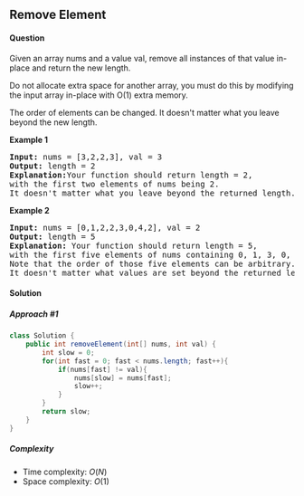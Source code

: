 ## Remove Element
#### Question
Given an array nums and a value val, remove all instances of that value in-place and return the new length.

Do not allocate extra space for another array, you must do this by modifying the input array in-place with O(1) extra memory.

The order of elements can be changed. It doesn't matter what you leave beyond the new length.



**Example 1**
<pre>
<b>Input:</b> nums = [3,2,2,3], val = 3
<b>Output:</b> length = 2
<b>Explanation:</b>Your function should return length = 2, 
with the first two elements of nums being 2.
It doesn't matter what you leave beyond the returned length.
</pre>

**Example 2**
<pre>
<b>Input:</b> nums = [0,1,2,2,3,0,4,2], val = 2
<b>Output:</b> length = 5
<b>Explanation:</b> Your function should return length = 5, 
with the first five elements of nums containing 0, 1, 3, 0, and 4. 
Note that the order of those five elements can be arbitrary. 
It doesn't matter what values are set beyond the returned length.
</pre>

#### Solution
##### Approach #1

```java
class Solution {
    public int removeElement(int[] nums, int val) {
        int slow = 0;
        for(int fast = 0; fast < nums.length; fast++){
            if(nums[fast] != val){
                nums[slow] = nums[fast];
                slow++;
            }
        }
        return slow;
    }
}
```
##### Complexity

* Time complexity: $O(N)$
* Space complexity: $O(1)$